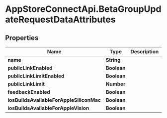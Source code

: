 # AppStoreConnectApi.BetaGroupUpdateRequestDataAttributes

## Properties

Name | Type | Description | Notes
------------ | ------------- | ------------- | -------------
**name** | **String** |  | [optional] 
**publicLinkEnabled** | **Boolean** |  | [optional] 
**publicLinkLimitEnabled** | **Boolean** |  | [optional] 
**publicLinkLimit** | **Number** |  | [optional] 
**feedbackEnabled** | **Boolean** |  | [optional] 
**iosBuildsAvailableForAppleSiliconMac** | **Boolean** |  | [optional] 
**iosBuildsAvailableForAppleVision** | **Boolean** |  | [optional] 


